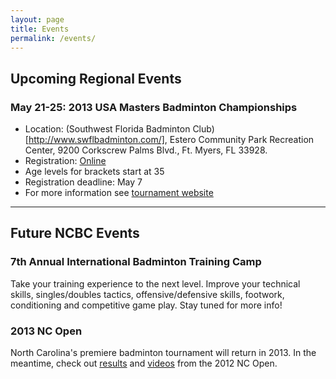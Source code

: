 ```yaml
---
layout: page
title: Events
permalink: /events/
---
```


## Upcoming Regional Events

### May 21-25: 2013 USA Masters Badminton Championships
- Location: (Southwest Florida Badminton Club)[http://www.swflbadminton.com/], Estero Community Park Recreation Center, 9200 Corkscrew Palms Blvd., Ft. Myers, FL  33928.
- Registration: [Online](https://www.railstation.org/usabadminton/Tournyreg.aspx?TournyID=2144108446)
- Age levels for brackets start at 35
- Registration deadline: May 7
- For more information see [tournament website](http://www.teamusa.org/USA-Badminton/Features/2013/April/03/2013-USA-Masters-Badminton-Championships-Reminder.aspx)

<hr />

## Future NCBC Events

### 7th Annual International Badminton Training Camp

Take your training experience to the next level. Improve your technical skills, singles/doubles tactics, offensive/defensive skills, footwork, conditioning and competitive game play. Stay tuned for more info!

### 2013 NC Open

North Carolina's premiere badminton tournament will return in 2013. In the meantime, check out [results](http://ncbadminton.org/news/2012/09/nc-open-winners/) and [videos](http://ncbadminton.org/video/) from the 2012 NC Open.